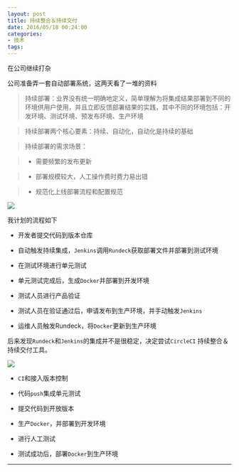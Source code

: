 ```yaml
---
layout: post
title: 持续整合＆持续交付
date: 2016/05/18 00:24:00
categories: 
- 技术
tags: 
---
```


在公司继续打杂

公司准备弄一套自动部署系统，这两天看了一堆的资料

> 持续部署：业界没有统一明确地定义，简单理解为将集成结果部署到不同的环境供用户使用，并且立即反馈部署结果的实践，其中不同的环境包括：开发环境、测试环境、预发布环境、生产环境

> 持续部署两个核心要素：持续、自动化，自动化是持续的基础

> 持续部署的需求场景：

> 

> - 需要频繁的发布更新

> - 部署规模较大，人工操作费时费力易出错

> - 规范化上线部署流程和配置规范

![](http://pics.naaln.com/blog/2019-01-14-060819.jpg)

我计划的流程如下

- 开发者提交代码到版本仓库

- 自动触发持续集成，`Jenkins`调用`Rundeck`获取部署文件并部署到测试环境

- 在测试环境进行单元测试

- 单元测试完成后，生成`Docker`并部署到开发环境

- 测试人员进行产品验证

- 测试人员在验证通过后，申请发布到生产环境，并手动触发`Jenkins`

- 运维人员触发Rundeck，将`Docker`更新到生产环境

后来发现`Rundeck`和`Jenkins`的集成并不是很稳定，决定尝试`CircleCI` 持续整合＆持续交付工具。

![](http://pics.naaln.com/blog/2019-01-14-060820.jpg)

- `CI`和接入版本控制

- 代码`push`集成单元测试

- 提交代码到开放版本

- 生产`Docker`，并部署到开发环境

- 进行人工测试

- 测试成功后，部署`Docker`到生产环境

----------

